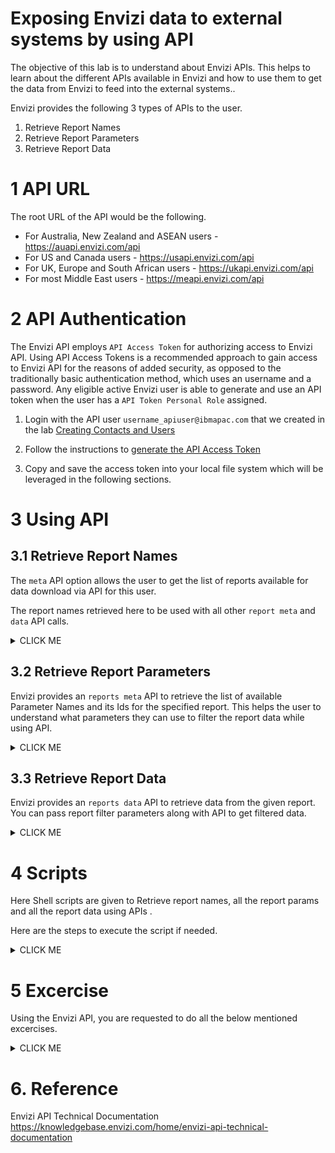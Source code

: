 # Exposing Envizi data to external systems by using API 

The objective of this lab is to understand about Envizi APIs. This helps to learn about the different APIs available in Envizi and how to use them to get the data from Envizi to feed into the external systems..

Envizi provides the following 3 types of APIs to the user.
1. Retrieve Report Names
2. Retrieve Report Parameters
3. Retrieve Report Data

# 1 API URL

The root URL of the API would be the following.

- For Australia, New Zealand and ASEAN users - https://auapi.envizi.com/api
- For US and Canada users - https://usapi.envizi.com/api
- For UK, Europe and South African users - https://ukapi.envizi.com/api
- For most Middle East users - https://meapi.envizi.com/api

# 2 API Authentication

The Envizi API employs `API Access Token` for authorizing access to Envizi API. Using API Access Tokens is a recommended approach to gain access to Envizi API for the reasons of added security, as opposed to the traditionally basic authentication method, which uses an username and a password. Any eligible active Envizi user is able to generate and use an API token when the user has a `API Token Personal Role` assigned. 


1. Login with the API user `username_apiuser@ibmapac.com` that we created in the lab  [Creating Contacts and Users](../161-Creating-Contacts-and-Users-using-ui)

2. Follow the instructions to [generate the API Access Token](../202-api-access-token)

3. Copy and save the access token into your local file system which will be leveraged in the following sections.

# 3 Using API

## 3.1 Retrieve Report Names

The `meta` API option allows the user to get the list of reports available for data download via API for this user. 

The report names retrieved here to be used with all other `report meta` and `data` API calls.

<details><summary>CLICK ME</summary>

#### Sample URL

The sample url looks like this
    
    https://ukapi.envizi.com/api/meta

#### Sample Code

Here is the sample code using `meta` API to pull the report names.


```
export API_REGION=<<REGION>>
export API_ACCESS_TOKEN==<<TOKEN>>

export API_SUFFIX=api.envizi.com/api
export API_URL="https://$API_REGION$API_SUFFIX/meta"

curl "$API_URL" --header "Authorization: Bearer $API_ACCESS_TOKEN"
```

- `<<TOKEN>>`    : API Access token of the Envizi user generated following the instructions from section 3 API Authentication
- `<<REGION>>`  : The value would be `uk` , `au`, `us` or `me` based on the user region.

#### Sample Output

The sample Output of the above API call is given in [meta.json](./files/data/meta.json) file. 

The important reports are highlighted here.

<img src="images/meta.png">

</details>

## 3.2 Retrieve Report Parameters

Envizi provides an `reports meta` API to retrieve the list of available Parameter Names and its Ids for the specified report. This helps the user to understand what parameters they can use to filter the report data while using API.

<details><summary>CLICK ME</summary>

The parameters could be 
```
- Group_Id
- Location_Id
- Utility_Type_Id
- Currency_Id
- Period : { 1, 3, 6, 9, 12, 24, 36, 48, 60} - How many months of data from the given end Period.
- End_Period : End period of the data. e.g. 2023/04/30
- etc
```

Let us see about how to retrieve report parameters.

#### Sample URL

The sample url looks like this  

```
https://ukapi.envizi.com/api/meta/reports/<<REPORT_NAME>
https://ukapi.envizi.com/api/meta/reports/_Envizi-SetupLocations
```

#### Sample Code

Here is the sample code using `report meta` API to pull the report parameters.


```
export API_REGION=<<REGION>>
export API_ACCESS_TOKEN==<<TOKEN>>

export REPORT_NAME=_Envizi-SetupLocations

export API_SUFFIX=api.envizi.com/api
export API_URL="https://$API_REGION$API_SUFFIX/meta/reports/$REPORT_NAME"


curl "$API_URL" --header "Authorization: Bearer $API_ACCESS_TOKEN"
```

- REPORT_NAME
    - Any report name taken from the previously retrieved [meta.json](./files/data/meta.json) file. 
    - Here we are using `_Envizi-SetupLocations` to get location parameters.


#### Sample Output

The sample Output of the above API call is given in this [report-parameters.json](./files/data/report-parameters.json) file. 

The screenshot of the above output with the important values can be found here.

There are 3 parameters (`Group_Id`, `Location_Id` `Filter_By`) and its available values found for the given report.

<img src="images/report-parameters.png">
</details>

## 3.3 Retrieve Report Data

Envizi provides an `reports data` API to retrieve data from the given report. You can pass report filter parameters along with API to get filtered data. 

<details><summary>CLICK ME</summary>

#### Sample URL

The sample url looks like this.

1. Without Parameters

```
    https://ukapi.envizi.com/api/data/<<REPORT_NAME>

    https://ukapi.envizi.com/api/data/_Envizi-SetupLocations
```

2. With `Group_Id` Parameter

```
    https://ukapi.envizi.com/api/data/<<REPORT_NAME>>?<<PARAM_NAME1>>=<<PARAM_VALUE1>>

    https://ukapi.envizi.com/api/data/_Envizi-SetupLocations?Group_Id=12345
```

3. With `Period, End_Period, and Location_Id` Parameters

```
    https://ukapi.envizi.com/api/data/_Envizi-MonthlyDataSummary?Period=1&End_Period=2023/03/31&Location_Id=5003114
```


#### Sample Code

Here is the sample code using `report data` API to pull the report data.



```
export API_REGION=<<REGION>>
export API_ACCESS_TOKEN==<<TOKEN>>

export REPORT_NAME=_Envizi-SetupLocations
export GROUP_ID=5037106

export API_SUFFIX=api.envizi.com/api
export API_URL="https://$API_REGION$API_SUFFIX/data/$REPORT_NAME?Group_Id=$GROUP_ID"

curl "$API_URL" --header "Authorization: Bearer $API_ACCESS_TOKEN"
```

- REPORT_NAME
    - Name of the report for which we need to retrieve data. 
    - See [meta.json](./files/data/meta.json) file to view the list of report names. 
    - Here `_Envizi-SetupLocations` report is used.
- GROUP_ID
    - To filter the report data based on the Group_Id. 
    - See [report-parameters.json](./files/data/report-parameters.json) file to view the list of available group id. 
    - Here `TurbonomicD1` > `ONPREM-DataCenter` subGroup is used.


#### Sample Output

The sample Output of the above API call is given in this [report-data.json](./files/data/report-data.json) file. 

The screenshot of the above output with the important columns can be found here.

There are 3 locations (`HawthorneSales`, `UCS-DC-10.10.150.38` `vc03dc01`) found under the given group id.

<img src="images/report-data.png">

- Location Name : Column shows the retrieved location.
- Group Link : Column shows the `GROUP_ID=5037106` parameter that we passed in.
- Group Name : Columns shows the `Group Name` equivalent of the GROUP_ID that we passed in.

</details>

# 4 Scripts

Here Shell scripts are given to Retrieve report names, all the report params and all the report data using APIs .

Here are the steps to execute the script if needed.

<details><summary>CLICK ME</summary>

## 4.1 Update Config file

1. Download this github repo.

2. Go to the [files/src](./files/src) folder in the command prompt.

```
cd files/src
```

## 4.2 Update Config file

1. Update the below properties in `config.sh`

```
### Envizi API Access Token
export API_ACCESS_TOKEN==


### Region (uk, au or us) based on the user region
export API_REGION=
```

- API_ACCESS_TOKEN :  API Access token of Envizi User
- API_REGION : The value would be `uk` , `au`, `us` or `me` based on the user region.

## 4.3 Retrieve Report Names

1. Run the below script to retrieve the report names.
```
sh 01-meta.sh
```

- It would create a new folder with timestamp under [output](./files/src/output) folder.
- In the new folder the `meta.json` file might have created.


## 4.4 Retrieve Report Parameters

Here we are retrieving all the reports parameters one by one. 

1. Run the below script. 

```
sh 02-report-param.sh
```

- It would create a new folder with timestamp under [output](./files/src/output) folder.
- In the new folder bunch of json files get created.

Note: This script takes time to execute based on the data available in the org. So few lines are commented in the script. You can uncomment and try.

## 4.5 Retrieve Report Data

Here we are retrieving all the reports data one by one. 

1. Run the below script 

```
sh 03-report-data.sh
```
- It would create a new folder with timestamp under [output](./files/src/output) folder.
- In the new folder bunch of json files get created.

Note: This script takes time to execute based on the data available in the org. So few lines are commented in the script. You can uncomment and try.

</details>


# 5 Excercise

Using the Envizi API, you are requested to do all the below mentioned excercises.

<details><summary>CLICK ME</summary>

## 5.1 How to do this excercise

Need to call API twice for each excercise. The first call is to get the parameters of the report and then next call is get data based on the given paramters.

Based on your convenience, you can go for Curl based or Postman based approach.

### 5.1.1 Using Curl

<details><summary>CLICK ME</summary>

### Retrieve Parameters

1. Identify the report name mentioned in the excercise (use `meta` data report to find the exact name)

2. Run the below code to get the parameters available for the identified report name.
    - Subsitute the value for `REGION` and `TOKEN`
    - Subsitute the value for `REPORT` with the identified report name
    - Run the code in the terminal

```
export API_REGION=<<REGION>>
export API_ACCESS_TOKEN==<<TOKEN>>

export REPORT_NAME=<<REPORT>>

export API_SUFFIX=api.envizi.com/api
export API_URL="https://$API_REGION$API_SUFFIX/meta/$REPORT_NAME"


curl "$API_URL" --header "Authorization: Bearer $API_ACCESS_TOKEN"
```

3. Process the results
    - From the result identify the parameter name and value for the Group
    - From the result identify the parameter name and value for the Period

### Retrieve Data

Report Name, Group, Period are identified. Now lets retrieve the data.

1. The below code helps to get the parameters available for the identified report name.

    - Subsitute the value for `REGION` and `TOKEN`
    - Subsitute the value for `URL_VALUE` with the report name, group and period details. The example value could be `_Envizi-IssueDetails?Period=1&End_Period=2023/03/31&Group_Id=5003114`
    - Run the code in the terminal

```
export API_REGION=<<REGION>>
export API_ACCESS_TOKEN==<<TOKEN>>

export URL_SUFFIX=<<URL_VALUE>>

export API_SUFFIX=api.envizi.com/api
export API_URL="https://$API_REGION$API_SUFFIX/data/$URL_SUFFIX"

curl "$API_URL" --header "Authorization: Bearer $API_ACCESS_TOKEN"
```

3. View the results

</details>

### 5.1.2 Using Postman

<details><summary>CLICK ME</summary>

### Retrieve Parameters

1. Identify the report name mentioned in the excercise (use `meta` data report to find the exact name)

2. Prepare URL
    - Subsitute the value for `REGION`
    - Subsitute the value for `REPORT` with the identified report name
```
https://<<REGION>>api.envizi.com/api/meta/reports/<<REPORT>>
```

3. In the postman, click on + to create new tab.

<img src="images/postman1.png">


4. Enter the following in the postman window.

    - Above prepared URL
    - GET option to be selected
    - Authorization > Bearer token > Token

<img src="images/postman2.png">


5. Click on the `Send` button

6. Process the results
    - From the result identify the parameter name and value for the Group
    - From the result identify the parameter name and value for the Period


### Retrieve Data

Report Name, Group, Period are identified. Now lets retrieve the data.

1. Prepare URL
    - Subsitute the value for `REGION`
    - Subsitute the value for `URL_VALUE` with the report name, group and period details. The example value could be `_Envizi-IssueDetails?Period=1&End_Period=2023/03/31&Group_Id=5003114`

```
https://<<REGION>>api.envizi.com/api/data/reports/<<URL_VALUE>>"
```

2. In the postman, click on + to create new tab.

<img src="images/postman1.png">


4. Enter the following in the postman window.

    - Above prepared URL
    - GET option to be selected
    - Authorization > Bearer token > Token

<img src="images/postman2.png">

6. Click on the `Send` button

7. View the results


</details>


## 5.2 Excercises

### Excercise 1

Retrieve all the `locations` within the `G12 - IN Bank - Corporate offices` group for the last 12 months and using the API.

### Excercise 2

Retrieve all the `accounts` within the `IN Bank - APAC Corp Offices` group for the last 6 months

### Excercise 3

Retrieve all the `MonthlyDataSummary` within the `IN Bank - APAC Corp Offices` group for the last 6 months

### Excercise 4

Retrieve all the `MissingDataDateRange` within the `IN Bank - APAC Corp Offices` group for the last 12 months

</details>

# 6. Reference

Envizi API Technical Documentation
https://knowledgebase.envizi.com/home/envizi-api-technical-documentation